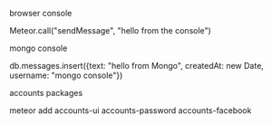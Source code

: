 browser console

Meteor.call("sendMessage", "hello from the console")

mongo console

db.messages.insert({text: "hello from Mongo", createdAt: new Date, username: "mongo console"})

accounts packages

meteor add accounts-ui accounts-password accounts-facebook
